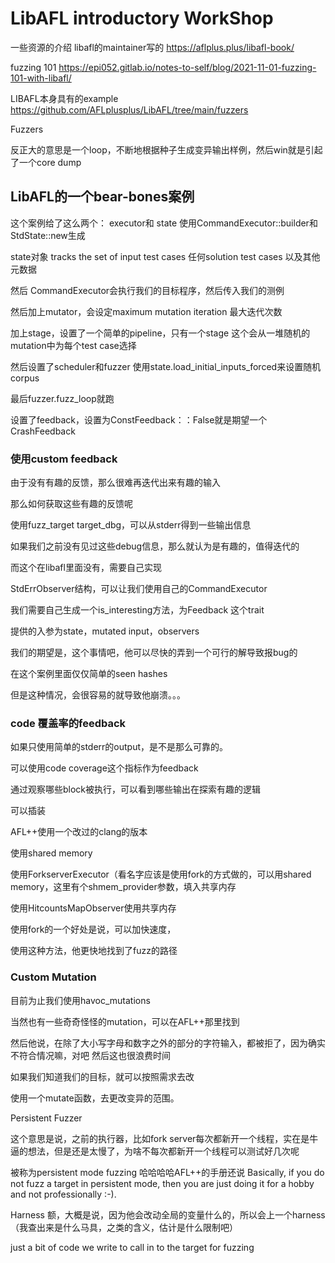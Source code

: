 # LibAFL introductory WorkShop

一些资源的介绍
libafl的maintainer写的
https://aflplus.plus/libafl-book/

fuzzing 101
https://epi052.gitlab.io/notes-to-self/blog/2021-11-01-fuzzing-101-with-libafl/

LIBAFL本身具有的example
https://github.com/AFLplusplus/LibAFL/tree/main/fuzzers

Fuzzers

反正大的意思是一个loop，不断地根据种子生成变异输出样例，然后win就是引起了一个core dump

## LibAFL的一个bear-bones案例


这个案例给了这么两个： executor和 state
使用CommandExecutor::builder和StdState::new生成

state对象 tracks the set of input test cases
任何solution test cases
以及其他元数据

然后 CommandExecutor会执行我们的目标程序，然后传入我们的测例

然后加上mutator，会设定maximum mutation iteration
最大迭代次数

加上stage，设置了一个简单的pipeline，只有一个stage
这个会从一堆随机的mutation中为每个test case选择

然后设置了scheduler和fuzzer
使用state.load_initial_inputs_forced来设置随机corpus

最后fuzzer.fuzz_loop就跑

设置了feedback，设置为ConstFeedback：：False就是期望一个CrashFeedback

### 使用custom feedback

由于没有有趣的反馈，那么很难再迭代出来有趣的输入

那么如何获取这些有趣的反馈呢

使用fuzz_target target_dbg，可以从stderr得到一些输出信息

如果我们之前没有见过这些debug信息，那么就认为是有趣的，值得迭代的

而这个在libafl里面没有，需要自己实现

StdErrObserver结构，可以让我们使用自己的CommandExecutor

我们需要自己生成一个is_interesting方法，为Feedback 这个trait

提供的入参为state，mutated input，observers

我们的期望是，这个事情吧，他可以尽快的弄到一个可行的解导致报bug的

在这个案例里面仅仅简单的seen hashes

但是这种情况，会很容易的就导致他崩溃。。。

### code 覆盖率的feedback

如果只使用简单的stderr的output，是不是那么可靠的。

可以使用code coverage这个指标作为feedback

通过观察哪些block被执行，可以看到哪些输出在探索有趣的逻辑

可以插装

AFL++使用一个改过的clang的版本

使用shared memory

使用ForkserverExecutor（看名字应该是使用fork的方式做的，可以用shared memory，这里有个shmem_provider参数，填入共享内存

使用HitcountsMapObserver使用共享内存

使用fork的一个好处是说，可以加快速度，

使用这种方法，他更快地找到了fuzz的路径

### Custom Mutation
目前为止我们使用havoc_mutations

当然也有一些奇奇怪怪的mutation，可以在AFL++那里找到

然后他说，在除了大小写字母和数字之外的部分的字符输入，都被拒了，因为确实不符合情况嘛，对吧
然后这也很浪费时间

如果我们知道我们的目标，就可以按照需求去改

使用一个mutate函数，去更改变异的范围。

Persistent Fuzzer

这个意思是说，之前的执行器，比如fork server每次都新开一个线程，实在是牛逼的想法，但是还是太慢了，为啥不每次都新开一个线程可以测试好几次呢

被称为persistent mode fuzzing
哈哈哈哈AFL++的手册还说
Basically, if you do not fuzz a target in persistent mode, then you are just doing it for a hobby and not professionally :-).

Harness
额，大概是说，因为他会改动全局的变量什么的，所以会上一个harness（我查出来是什么马具，之类的含义，估计是什么限制吧）

just a bit of code we write to call in to the target for fuzzing
